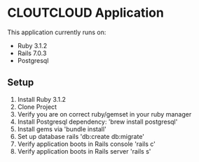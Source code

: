 # CLOUTCLOUD Application

This application currently runs on:

- Ruby 3.1.2
- Rails 7.0.3
- Postgresql

## Setup

1. Install Ruby 3.1.2
2. Clone Project
3. Verify you are on correct ruby/gemset in your ruby manager
4. Install Postgresql dependency: 'brew install postgresql'
5. Install gems via 'bundle install'
6. Set up database rails 'db:create db:migrate'
7. Verify application boots in Rails console 'rails c'
8. Verify application boots in Rails server 'rails s'
